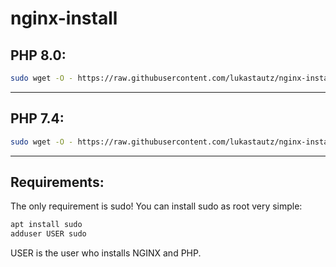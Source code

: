# nginx-install
## PHP 8.0:
```bash
sudo wget -O - https://raw.githubusercontent.com/lukastautz/nginx-install/main/php-8.0.sh | bash
```
<hr>

## PHP 7.4:
```bash
sudo wget -O - https://raw.githubusercontent.com/lukastautz/nginx-install/main/php-7.4.sh | bash
```
<hr>

## Requirements:
The only requirement is sudo!
You can install sudo as root very simple:
```bash
apt install sudo
adduser USER sudo
```
USER is the user who installs NGINX and PHP.

